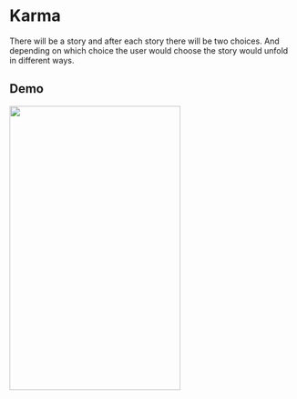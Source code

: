 

# Karma 
There will be a story and after each story there will be two choices. And depending on which choice the user would choose the story would unfold in different ways. 
## Demo
<img src="images/Screenshot_20200517-223319.png" width="300" height="500">
